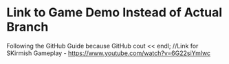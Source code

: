 # Link to Game Demo Instead of Actual Branch

Following the GitHub Guide because GitHub
cout << endl;
//Link for SKirmish Gameplay - https://www.youtube.com/watch?v=6G22siYmlwc
